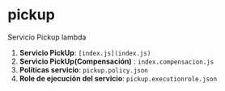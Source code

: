 # pickup
Servicio Pickup lambda

<ol>
<li><b>Servicio PickUp</b>: <code>[index.js](index.js)</code></li>
<li><b>Servicio PickUp(Compensación)</b> : <code>index.compensacion.js</code></li>
<li><b>Políticas servicio</b>: <code>pickup.policy.json</code></li>
<li><b>Role de ejecución del servicio</b>: <code>pickup.executionrole.json</code></li>
</ol>
